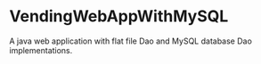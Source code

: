 # VendingWebAppWithMySQL
A java web application with flat file Dao and MySQL database Dao implementations.
